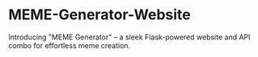 # MEME-Generator-Website
Introducing "MEME Generator" – a sleek Flask-powered website and API combo for effortless meme creation.
